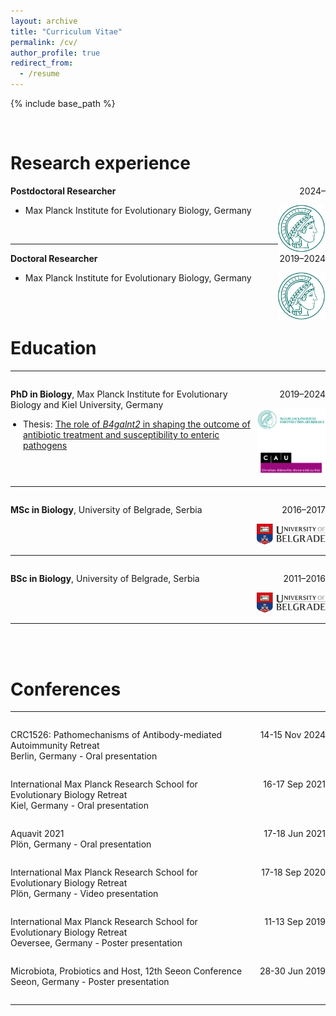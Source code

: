 ```yaml
---
layout: archive
title: "Curriculum Vitae"
permalink: /cv/
author_profile: true
redirect_from:
  - /resume
---
```


{% include base_path %}

<br/>


Research experience
======
<p>
    <span> <b>Postdoctoral Researcher</b> </span>
    <span style="float:right;">2024–</span>
    <div class="clearix"></div>
</p>

<img align="right" src="../images/mpi-logo_2.png" width="75px" style="padding-right: 1px">

  - Max Planck Institute for Evolutionary Biology, Germany

<br/>

<hr>

<p>
    <span> <b>Doctoral Researcher</b> </span>
    <span style="float:right;">2019–2024</span>
    <div class="clearix"></div>
</p>

<img align="right" src="../images/mpi-logo_2.png" width="75px" style="padding-right: 1px">

  - Max Planck Institute for Evolutionary Biology, Germany

<br/><br/>



Education
======
<hr>

<div style="display: flex; gap: 10px;">
  <!-- Left column -->
  <div style="flex: 7; text-align: left;">
    <p>
      <b>PhD in Biology</b>, Max Planck Institute for Evolutionary Biology and Kiel University, Germany
    </p>
    <ul style="margin: 0; padding-left: 20px;">
      <li>Thesis: <a href="http://pure.mpg.de/pubman/faces/ViewItemOverviewPage.jsp?itemId=item_3616380">The role of <em>B4galnt2</em> in shaping the outcome of antibiotic treatment and susceptibility to enteric pathogens</a></li>
    </ul>
  </div>
  
  <!-- Right column -->
  <div style="flex: 2; text-align: right;">
    <p>2019–2024</p>
    <img src="../images/maxplanck-cau.png" style="width: 130px; height: auto;">
  </div>
</div>

<hr>

<div style="display: flex; gap: 10px;">
  <!-- Left column -->
  <div style="flex: 7; text-align: left;">
    <p>
      <b>MSc in Biology</b>, University of Belgrade, Serbia
    </p>
  </div>
  
  <!-- Right column -->
  <div style="flex: 2; text-align: right;">
    <p>2016–2017</p>
    <img src="../images/belgrade_uni.png" style="width: 125px; height: auto;">
  </div>
</div>

<hr>

<div style="display: flex; gap: 10px;">
  <!-- Left column -->
  <div style="flex: 7; text-align: left;">
    <p>
      <b>BSc in Biology</b>, University of Belgrade, Serbia
    </p>
  </div>
  
  <!-- Right column -->
  <div style="flex: 2; text-align: right;">
    <p>2011–2016</p>
    <img src="../images/belgrade_uni.png" style="width: 125px; height: auto;">
  </div>
</div>

<hr>

<br/><br/>

Conferences
======
<hr>

<div style="display: flex; gap: 10px;">
  <div style="flex: 7; text-align: left;">
    <!-- First column with two paragraphs -->
    <p>CRC1526: Pathomechanisms of Antibody-mediated Autoimmunity Retreat<br> Berlin, Germany - Oral presentation</p>
  </div>
  <div style="flex: 2; text-align: right;">
    <!-- Second column with one paragraph -->
    <p>14-15 Nov 2024</p>
  </div>
</div>

<div style="display: flex; gap: 10px;">
  <div style="flex: 7; text-align: left;">
    <!-- First column with two paragraphs -->
    <p>International Max Planck Research School for Evolutionary Biology Retreat<br> Kiel, Germany - Oral presentation</p>
  </div>
  <div style="flex: 2; text-align: right;">
    <!-- Second column with one paragraph -->
    <p>16-17 Sep 2021</p>
  </div>
</div>

<div style="display: flex; gap: 10px;">
  <div style="flex: 7; text-align: left;">
    <!-- First column with two paragraphs -->
    <p>Aquavit 2021<br> Plön, Germany - Oral presentation</p>
  </div>
  <div style="flex: 2; text-align: right;">
    <!-- Second column with one paragraph -->
    <p>17-18 Jun 2021</p>
  </div>
</div>

<div style="display: flex; gap: 10px;">
  <div style="flex: 7; text-align: left;">
    <!-- First column with two paragraphs -->
    <p>International Max Planck Research School for Evolutionary Biology Retreat<br> Plön, Germany - Video presentation</p>
  </div>
  <div style="flex: 2; text-align: right;">
    <!-- Second column with one paragraph -->
    <p>17-18 Sep 2020</p>
  </div>
</div>

<div style="display: flex; gap: 10px;">
  <div style="flex: 7; text-align: left;">
    <!-- First column with two paragraphs -->
    <p>International Max Planck Research School for Evolutionary Biology Retreat<br> Oeversee, Germany - Poster presentation</p>
  </div>
  <div style="flex: 2; text-align: right;">
    <!-- Second column with one paragraph -->
    <p>11-13 Sep 2019</p>
  </div>
</div>

<div style="display: flex; gap: 10px;">
  <div style="flex: 7; text-align: left;">
    <!-- First column with two paragraphs -->
    <p>Microbiota, Probiotics and Host, 12th Seeon Conference<br> Seeon, Germany - Poster presentation</p>
  </div>
  <div style="flex: 2; text-align: right;">
    <!-- Second column with one paragraph -->
    <p>28-30 Jun 2019</p>
  </div>
</div>

<hr>

<br/>


